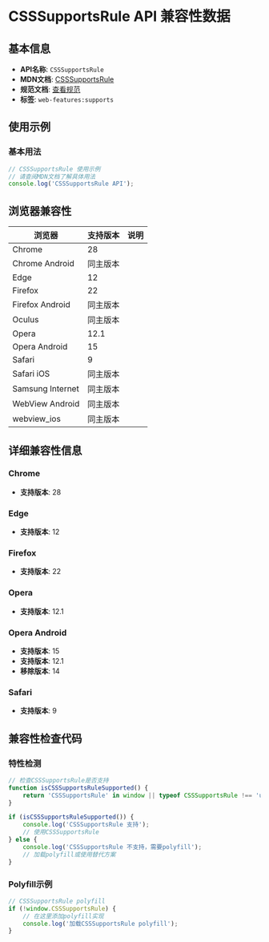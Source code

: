 # CSSSupportsRule API 兼容性数据

## 基本信息

- **API名称**: `CSSSupportsRule`
- **MDN文档**: [CSSSupportsRule](https://developer.mozilla.org/docs/Web/API/CSSSupportsRule)
- **规范文档**: [查看规范](https://drafts.csswg.org/css-conditional-3/#the-csssupportsrule-interface)
- **标签**: `web-features:supports`

## 使用示例

### 基本用法

```javascript
// CSSSupportsRule 使用示例
// 请查阅MDN文档了解具体用法
console.log('CSSSupportsRule API');
```

## 浏览器兼容性

| 浏览器 | 支持版本 | 说明 |
|--------|----------|------|
| Chrome | 28 |  |
| Chrome Android | 同主版本 |  |
| Edge | 12 |  |
| Firefox | 22 |  |
| Firefox Android | 同主版本 |  |
| Oculus | 同主版本 |  |
| Opera | 12.1 |  |
| Opera Android | 15 |  |
| Safari | 9 |  |
| Safari iOS | 同主版本 |  |
| Samsung Internet | 同主版本 |  |
| WebView Android | 同主版本 |  |
| webview_ios | 同主版本 |  |

## 详细兼容性信息

### Chrome

- **支持版本**: 28

### Edge

- **支持版本**: 12

### Firefox

- **支持版本**: 22

### Opera

- **支持版本**: 12.1

### Opera Android

- **支持版本**: 15
- **支持版本**: 12.1
- **移除版本**: 14

### Safari

- **支持版本**: 9

## 兼容性检查代码

### 特性检测

```javascript
// 检查CSSSupportsRule是否支持
function isCSSSupportsRuleSupported() {
    return 'CSSSupportsRule' in window || typeof CSSSupportsRule !== 'undefined';
}

if (isCSSSupportsRuleSupported()) {
    console.log('CSSSupportsRule 支持');
    // 使用CSSSupportsRule
} else {
    console.log('CSSSupportsRule 不支持，需要polyfill');
    // 加载polyfill或使用替代方案
}
```

### Polyfill示例

```javascript
// CSSSupportsRule polyfill
if (!window.CSSSupportsRule) {
    // 在这里添加polyfill实现
    console.log('加载CSSSupportsRule polyfill');
}
```


